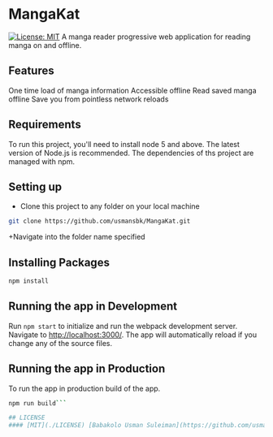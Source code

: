 # MangaKat
[![License: MIT](https://img.shields.io/badge/License-MIT-brightgreen.svg)](https://opensource.org/licenses/MIT) 
A manga reader progressive web application for reading manga on and offline.

## Features
One time load of manga information
Accessible offline
Read saved manga offline
Save you from pointless network reloads

## Requirements
To run this project, you'll need to install node 5 and above. The latest version of Node.js is recommended.
The dependencies of ths project are managed with npm.

## Setting up
+ Clone this project to any folder on your local machine
```bash
git clone https://github.com/usmansbk/MangaKat.git
```
+Navigate into the folder name specified

## Installing Packages
```bash
npm install
```

## Running the app in Development
Run `npm start` to initialize and run the webpack development server. Navigate to [http://localhost:3000/](http://localhost:3000). The app will automatically reload if you change any of the source files.

## Running the app in Production
To run the app in production build of the app.
```bash
npm run build```

## LICENSE
#### [MIT](./LICENSE) [Babakolo Usman Suleiman](https://github.com/usmanskb)
